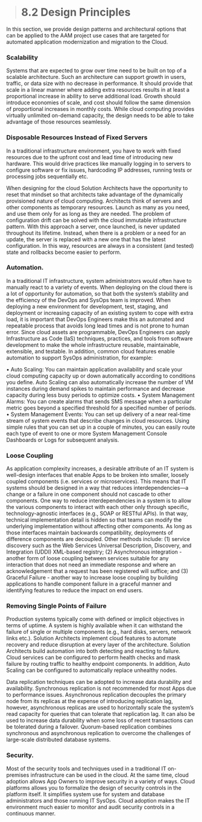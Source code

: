 
> # **8.2** Design Principles

In this section, we provide design patterns and architectural options that can be applied to the AAM project use cases that are targeted for automated application modernization and migration to the Cloud.

### Scalability

Systems that are expected to grow over time need to be built on top of a scalable architecture. Such an architecture can support growth in users, traffic, or data size with no decrease in performance. It should provide that scale in a linear manner where adding extra resources results in at least a proportional increase in ability to serve additional load. Growth should introduce economies of scale, and cost should follow the same dimension of proportional increases in monthly costs. While cloud computing provides virtually unlimited on-demand capacity, the design needs to be able to take advantage of those resources seamlessly.

### Disposable Resources Instead of Fixed Servers

In a traditional infrastructure environment, you have to work with fixed resources due to the upfront cost and lead time of introducing new hardware. This would drive practices like manually logging in to servers to configure software or fix issues, hardcoding IP addresses, running tests or processing jobs sequentially etc. 

When designing for the cloud Solution Architects have the opportunity to reset that mindset so that architects take advantage of the dynamically provisioned nature of cloud computing. Architects think of servers and other components as temporary resources. Launch as many as you need, and use them only for as long as they are needed.  The problem of configuration drift can be solved with the cloud immutable infrastructure pattern. With this approach a server, once launched, is never updated throughout its lifetime. Instead, when there is a problem or a need for an update, the server is replaced with a new one that has the latest configuration. In this way, resources are always in a consistent (and tested) state and rollbacks become easier to perform.

### Automation.

In a traditional IT infrastructure, system administrators would often have to manually react to a variety of events. When deploying on the cloud there is a lot of opportunity for automation, so that both the system’s stability and the efficiency of the DevOps and SysOps team is improved. When deploying a new environment for development, test, staging, and deployment or increasing capacity of an existing system to cope with extra load, it is important that DevOps Engineers make this an automated and repeatable process that avoids long lead times and is not prone to human error. Since cloud assets are programmable, DevOps Engineers can apply Infrastructure as Code (IaS) techniques, practices, and tools from software development to make the whole infrastructure reusable, maintainable, extensible, and testable. In addition, common cloud features enable automation to support SysOps administration, for example:

• Auto Scaling: You can maintain application availability and scale your cloud computing capacity up or down automatically according to conditions you define. Auto Scaling can also automatically increase the number of VM instances during demand spikes to maintain performance and decrease capacity during less busy periods to optimize costs.
• System Management Alarms: You can create alarms that sends SMS message when a particular metric goes beyond a specified threshold for a specified number of periods.
• System Management Events: You can set up delivery of a near real-time stream of system events that describe changes in cloud resources. Using simple rules that you can set up in a couple of minutes, you can easily route each type of event to one or more System Management Console Dashboards or Logs for subsequent analysis.

### Loose Coupling

As application complexity increases, a desirable attribute of an IT system is well-design interfaces that enable Apps to be broken into smaller, loosely coupled components (i.e. services or microservices). This means that IT systems should be designed in a way that reduces interdependencies—a change or a failure in one component should not cascade to other components.  One way to reduce interdependencies in a system is to allow the various components to interact with each other only through specific, technology-agnostic interfaces (e.g., SOAP or RESTful APIs). In that way, technical implementation detail is hidden so that teams can modify the underlying implementation without affecting other components. As long as those interfaces maintain backwards compatibility, deployments of difference components are decoupled.  Other methods include: (1) service discovery such as the Web Services Universal Description, Discovery, and Integration (UDDI) XML-based registry; (2)  Asynchronous integration - another form of loose coupling between services suitable for any interaction that does not need an immediate response and where an acknowledgement that a request has been registered will suffice; and (3) Graceful Failure - 
another way to increase loose coupling by building applications to handle component failure in a graceful manner and identifying features to reduce the impact on end users.

### Removing Single Points of Failure

Production systems typically come with defined or implicit objectives in terms of uptime. A system is highly available when it can withstand the failure of single or multiple components (e.g., hard disks, servers, network links etc.). Solution Architects implement cloud features to automate recovery and reduce disruption at every layer of the architecture. Solution Architects build automation into both detecting and reacting to failure. Cloud services can be configured to perform health checks and mask failure by routing traffic to healthy endpoint components. In addition, Auto Scaling can be configured to automatically replace unhealthy nodes. 

Data replication techniques can be adopted to increase data durability and availability. Synchronous replication is not recommended for most Apps due to performance issues. Asynchronous replication decouples the primary node from its replicas at the expense of introducing replication lag, however, asynchronous replicas are used to horizontally scale the system’s read capacity for queries that can tolerate that replication lag. It can also be used to increase data durability when some loss of recent transactions can be tolerated during a failover. Quorum-based replication combines synchronous and asynchronous replication to overcome the challenges of large-scale distributed database systems.

### Security.

Most of the security tools and techniques used in a traditional IT on-premises infrastructure can be used in the cloud. At the same time, cloud adoption allows App Owners  to improve security in a variety of ways. Cloud platforms allows you to formalize the design of security controls in the platform itself. It simplifies system use for system and database administrators and those running IT SysOps. Cloud adoption makes the IT environment much easier to monitor and audit security controls in a continuous manner. 